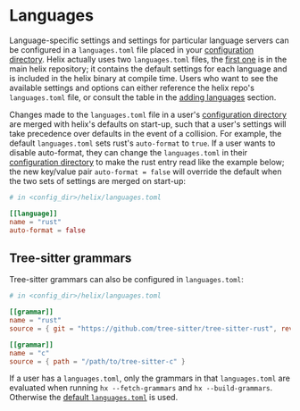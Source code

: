 # Languages

Language-specific settings and settings for particular language servers can be configured in a `languages.toml` file placed in your [configuration directory](./configuration.md). Helix actually uses two `languages.toml` files, the [first one](https://github.com/helix-editor/helix/blob/master/languages.toml) is in the main helix repository; it contains the default settings for each language and is included in the helix binary at compile time. Users who want to see the available settings and options can either reference the helix repo's `languages.toml` file, or consult the table in the [adding languages](./guides/adding_languages.md) section.

Changes made to the `languages.toml` file in a user's [configuration directory](./configuration.md) are merged with helix's defaults on start-up, such that a user's settings will take precedence over defaults in the event of a collision. For example, the default `languages.toml` sets rust's `auto-format` to `true`. If a user wants to disable auto-format, they can change the `languages.toml` in their [configuration directory](./configuration.md) to make the rust entry read like the example below; the new key/value pair `auto-format = false` will override the default when the two sets of settings are merged on start-up:

```toml
# in <config_dir>/helix/languages.toml

[[language]]
name = "rust"
auto-format = false
```

## Tree-sitter grammars

Tree-sitter grammars can also be configured in `languages.toml`:

```toml
# in <config_dir>/helix/languages.toml

[[grammar]]
name = "rust"
source = { git = "https://github.com/tree-sitter/tree-sitter-rust", rev = "a250c4582510ff34767ec3b7dcdd3c24e8c8aa68" }

[[grammar]]
name = "c"
source = { path = "/path/to/tree-sitter-c" }
```

If a user has a `languages.toml`, only the grammars in that `languages.toml` are evaluated when running `hx --fetch-grammars` and `hx --build-grammars`. Otherwise the [default `languages.toml`](https://github.com/helix-editor/helix/blob/master/languages.toml) is used.
